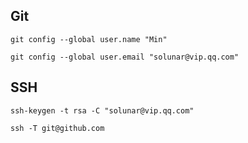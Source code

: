 ## Git

```shell
git config --global user.name "Min"
```

```shell
git config --global user.email "solunar@vip.qq.com"
```

## SSH

```shell
ssh-keygen -t rsa -C "solunar@vip.qq.com"
```

```shell
ssh -T git@github.com
```
